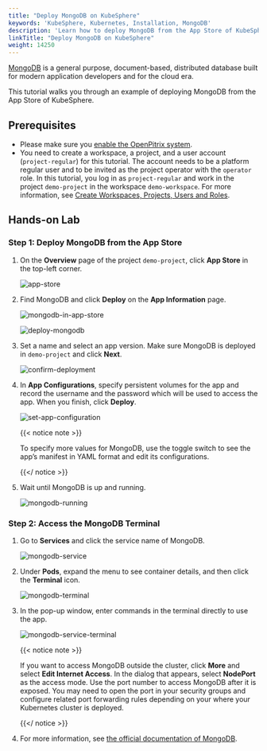 ```yaml
---
title: "Deploy MongoDB on KubeSphere"
keywords: 'KubeSphere, Kubernetes, Installation, MongoDB'
description: 'Learn how to deploy MongoDB from the App Store of KubeSphere and access its service.'
linkTitle: "Deploy MongoDB on KubeSphere"
weight: 14250
---
```


[MongoDB](https://www.mongodb.com/) is a general purpose, document-based, distributed database built for modern application developers and for the cloud era.

This tutorial walks you through an example of deploying MongoDB from the App Store of KubeSphere.

## Prerequisites

- Please make sure you [enable the OpenPitrix system](../../../pluggable-components/app-store/).
- You need to create a workspace, a project, and a user account (`project-regular`) for this tutorial. The account needs to be a platform regular user and to be invited as the project operator with the `operator` role. In this tutorial, you log in as `project-regular` and work in the project `demo-project` in the workspace `demo-workspace`. For more information, see [Create Workspaces, Projects, Users and Roles](../../../quick-start/create-workspace-and-project/).

## Hands-on Lab

### Step 1: Deploy MongoDB from the App Store

1. On the **Overview** page of the project `demo-project`, click **App Store** in the top-left corner.

   ![app-store](/images/docs/appstore/built-in-apps/mongodb-app/app-store.png)

2. Find MongoDB and click **Deploy** on the **App Information** page.

   ![mongodb-in-app-store](/images/docs/appstore/built-in-apps/mongodb-app/mongodb-in-app-store.png)

   ![deploy-mongodb](/images/docs/appstore/built-in-apps/mongodb-app/deploy-mongodb.png)

3. Set a name and select an app version. Make sure MongoDB is deployed in `demo-project` and click **Next**.

   ![confirm-deployment](/images/docs/appstore/built-in-apps/mongodb-app/confirm-deployment.png)

4. In **App Configurations**, specify persistent volumes for the app and record the username and the password which will be used to access the app. When you finish, click **Deploy**.

   ![set-app-configuration](/images/docs/appstore/built-in-apps/mongodb-app/set-app-configuration.png)

   {{< notice note >}}

   To specify more values for MongoDB, use the toggle switch to see the app’s manifest in YAML format and edit its configurations.

   {{</ notice >}}

5. Wait until MongoDB is up and running.

   ![mongodb-running](/images/docs/appstore/built-in-apps/mongodb-app/mongodb-running.png)

### Step 2: Access the MongoDB Terminal

1. Go to **Services** and click the service name of MongoDB.

   ![mongodb-service](/images/docs/appstore/built-in-apps/mongodb-app/mongodb-service.png)

2. Under **Pods**, expand the menu to see container details, and then click the **Terminal** icon.

   ![mongodb-terminal](/images/docs/appstore/built-in-apps/mongodb-app/mongodb-terminal.png)

3. In the pop-up window, enter commands in the terminal directly to use the app.

   ![mongodb-service-terminal](/images/docs/appstore/built-in-apps/mongodb-app/mongodb-service-terminal.jpg)

   {{< notice note >}}

   If you want to access MongoDB outside the cluster, click **More** and select **Edit Internet Access**. In the dialog that appears, select **NodePort** as the access mode. Use the port number to access MongoDB after it is exposed. You may need to open the port in your security groups and configure related port forwarding rules depending on your where your Kubernetes cluster is deployed.

   {{</ notice >}} 

4. For more information, see [the official documentation of MongoDB](https://docs.mongodb.com/manual/).
